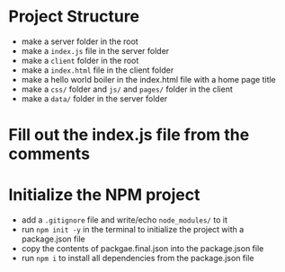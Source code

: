 # Project Structure
- make a server folder in the root
- make a `index.js` file in the server folder
- make a `client` folder in the root
- make a `index.html` file in the client folder
- make a hello world boiler in the index.html file with a home page title
- make a `css/` folder and `js/` and `pages/` folder in the client
- make a `data/` folder in the server folder

# Fill out the index.js file from the comments

# Initialize the NPM project
- add a `.gitignore` file and write/echo `node_modules/` to it
- run `npm init -y` in the terminal to initialize the project with a package.json file
- copy the contents of packgae.final.json into the package.json file
- run `npm i` to install all dependencies from the package.json file